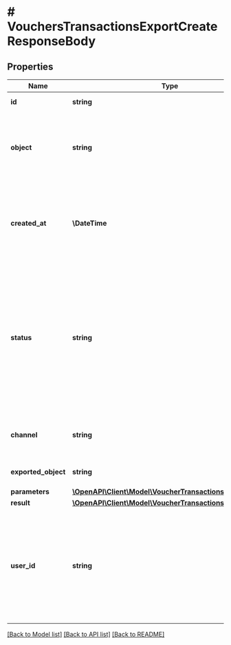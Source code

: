 # # VouchersTransactionsExportCreateResponseBody

## Properties

Name | Type | Description | Notes
------------ | ------------- | ------------- | -------------
**id** | **string** | Unique export ID. |
**object** | **string** | The type of object being represented. This object stores information about the &#x60;export&#x60;. | [default to 'export']
**created_at** | **\DateTime** | Timestamp representing the date and time when the export was scheduled in ISO 8601 format. |
**status** | **string** | Status of the export. Informs you whether the export has already been completed, i.e. indicates whether the file containing the exported data has been generated. | [default to 'SCHEDULED']
**channel** | **string** | The channel through which the export was triggered. | [default to 'API']
**exported_object** | **string** | The type of exported object. | [default to 'voucher_transactions']
**parameters** | [**\OpenAPI\Client\Model\VoucherTransactionsFilters**](VoucherTransactionsFilters.md) |  |
**result** | [**\OpenAPI\Client\Model\VoucherTransactionsExportResult**](VoucherTransactionsExportResult.md) |  |
**user_id** | **string** | Identifies the specific user who initiated the export through the Voucherify Dashboard; returned when the &#x60;channel&#x60; value is &#x60;WEBSITE&#x60;. |

[[Back to Model list]](../../README.md#models) [[Back to API list]](../../README.md#endpoints) [[Back to README]](../../README.md)
